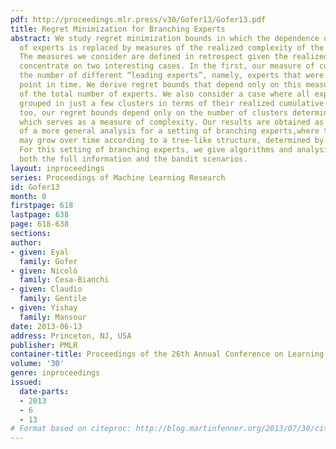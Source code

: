 ```yaml
---
pdf: http://proceedings.mlr.press/v30/Gofer13/Gofer13.pdf
title: Regret Minimization for Branching Experts
abstract: We study regret minimization bounds in which the dependence on the number
  of experts is replaced by measures of the realized complexity of the expert class.
  The measures we consider are defined in retrospect given the realized losses. We
  concentrate on two interesting cases. In the first, our measure of complexity is
  the number of different “leading experts”, namely, experts that were best at some
  point in time. We derive regret bounds that depend only on this measure, independent
  of the total number of experts. We also consider a case where all experts remain
  grouped in just a few clusters in terms of their realized cumulative losses. Here
  too, our regret bounds depend only on the number of clusters determined in retrospect,
  which serves as a measure of complexity. Our results are obtained as special cases
  of a more general analysis for a setting of branching experts,where the set of experts
  may grow over time according to a tree-like structure, determined by an adversary.
  For this setting of branching experts, we give algorithms and analysis that cover
  both the full information and the bandit scenarios.
layout: inproceedings
series: Proceedings of Machine Learning Research
id: Gofer13
month: 0
firstpage: 618
lastpage: 638
page: 618-638
sections: 
author:
- given: Eyal
  family: Gofer
- given: Nicolò
  family: Cesa-Bianchi
- given: Claudio
  family: Gentile
- given: Yishay
  family: Mansour
date: 2013-06-13
address: Princeton, NJ, USA
publisher: PMLR
container-title: Proceedings of the 26th Annual Conference on Learning Theory
volume: '30'
genre: inproceedings
issued:
  date-parts:
  - 2013
  - 6
  - 13
# Format based on citeproc: http://blog.martinfenner.org/2013/07/30/citeproc-yaml-for-bibliographies/
---
```

